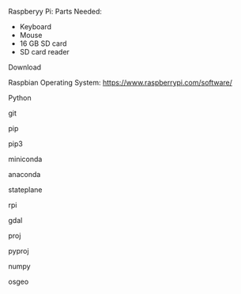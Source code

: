 Raspberyy Pi:
Parts Needed:
  * Keyboard
  * Mouse
  * 16 GB SD card
  * SD card reader

Download 

Raspbian Operating System: 
https://www.raspberrypi.com/software/

Python

git

pip

pip3

miniconda

anaconda

stateplane

rpi

gdal

proj

pyproj

numpy

osgeo

